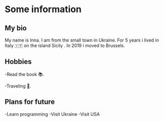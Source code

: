 # Some information

## My bio

My name is Inna. I am from the small town in Ukraine. For 5 years i lived in
Italy :it: on the island Sicily . In 2019 i moved to Brussels.

## Hobbies

-Read the book :books:.

-Traveling :statue_of_liberty:.

## Plans for future

-Learn programming -Visit Ukraine -Visit USA
